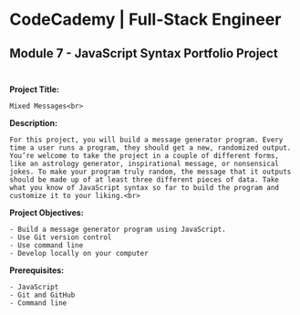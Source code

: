 # CodeCademy | Full-Stack Engineer

## Module 7 - JavaScript Syntax Portfolio Project<br><br>

**Project Title:**<br>

    Mixed Messages<br>

**Description:**<br>

    For this project, you will build a message generator program. Every time a user runs a program, they should get a new, randomized output. You’re welcome to take the project in a couple of different forms, like an astrology generator, inspirational message, or nonsensical jokes. To make your program truly random, the message that it outputs should be made up of at least three different pieces of data. Take what you know of JavaScript syntax so far to build the program and customize it to your liking.<br>

**Project Objectives:**

    - Build a message generator program using JavaScript.
    - Use Git version control
    - Use command line
    - Develop locally on your computer

**Prerequisites:**

    - JavaScript
    - Git and GitHub
    - Command line
